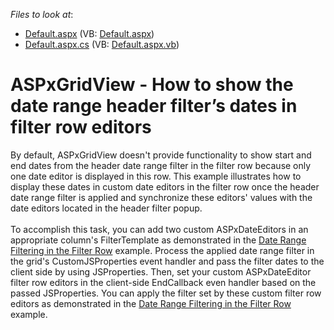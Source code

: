 <!-- default file list -->
*Files to look at*:

* [Default.aspx](./CS/Default.aspx) (VB: [Default.aspx](./VB/Default.aspx))
* [Default.aspx.cs](./CS/Default.aspx.cs) (VB: [Default.aspx.vb](./VB/Default.aspx.vb))
<!-- default file list end -->
# ASPxGridView - How to show the date range header filter’s dates in filter row editors


By default, ASPxGridView doesn't provide functionality to show start and end dates from the header date range filter in the filter row because only one date editor is displayed in this row. This example illustrates how to display these dates in custom date editors in the filter row once the header date range filter is applied and synchronize these editors' values with the date editors located in the header filter popup.<br><br>To accomplish this task, you can add two custom ASPxDateEditors in an appropriate column's FilterTemplate as demonstrated in the <a href="https://www.devexpress.com/Support/Center/p/E1990">Date Range Filtering in the Filter Row</a> example. Process the applied date range filter in the grid's CustomJSProperties event handler and pass the filter dates to the client side by using JSProperties. Then, set your custom ASPxDateEditor filter row editors in the client-side EndCallback even handler based on the passed JSProperties. You can apply the filter set by these custom filter row editors as demonstrated in the <a href="https://www.devexpress.com/Support/Center/p/E1990">Date Range Filtering in the Filter Row</a> example.

<br/>


